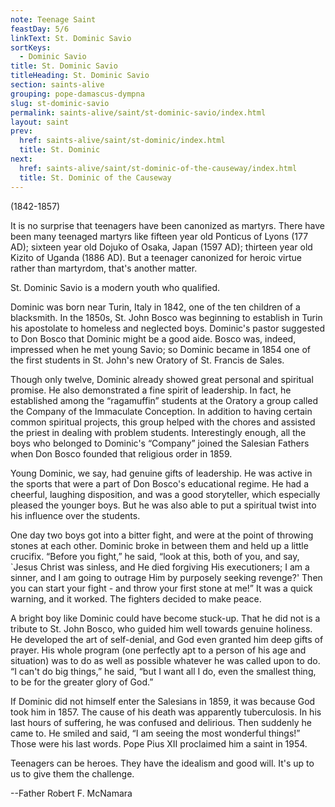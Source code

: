 ```yaml
---
note: Teenage Saint
feastDay: 5/6
linkText: St. Dominic Savio
sortKeys:
  - Dominic Savio
title: St. Dominic Savio
titleHeading: St. Dominic Savio
section: saints-alive
grouping: pope-damascus-dympna
slug: st-dominic-savio
permalink: saints-alive/saint/st-dominic-savio/index.html
layout: saint
prev:
  href: saints-alive/saint/st-dominic/index.html
  title: St. Dominic
next:
  href: saints-alive/saint/st-dominic-of-the-causeway/index.html
  title: St. Dominic of the Causeway
---
```

(1842-1857)

It is no surprise that teenagers have been canonized as martyrs. There have been many teenaged martyrs like fifteen year old Ponticus of Lyons (177 AD); sixteen year old Dojuko of Osaka, Japan (1597 AD); thirteen year old Kizito of Uganda (1886 AD). But a teenager canonized for heroic virtue rather than martyrdom, that's another matter.

St. Dominic Savio is a modern youth who qualified.

Dominic was born near Turin, Italy in 1842, one of the ten children of a blacksmith. In the 1850s, St. John Bosco was beginning to establish in Turin his apostolate to homeless and neglected boys. Dominic's pastor suggested to Don Bosco that Dominic might be a good aide. Bosco was, indeed, impressed when he met young Savio; so Dominic became in 1854 one of the first students in St. John's new Oratory of St. Francis de Sales.

Though only twelve, Dominic already showed great personal and spiritual promise. He also demonstrated a fine spirit of leadership. In fact, he established among the “ragamuffin” students at the Oratory a group called the Company of the Immaculate Conception. In addition to having certain common spiritual projects, this group helped with the chores and assisted the priest in dealing with problem students. Interestingly enough, all the boys who belonged to Dominic's “Company” joined the Salesian Fathers when Don Bosco founded that religious order in 1859.

Young Dominic, we say, had genuine gifts of leadership. He was active in the sports that were a part of Don Bosco's educational regime. He had a cheerful, laughing disposition, and was a good storyteller, which especially pleased the younger boys. But he was also able to put a spiritual twist into his influence over the students.

One day two boys got into a bitter fight, and were at the point of throwing stones at each other. Dominic broke in between them and held up a little crucifix. “Before you fight,” he said, “look at this, both of you, and say, \`Jesus Christ was sinless, and He died forgiving His executioners; I am a sinner, and I am going to outrage Him by purposely seeking revenge?' Then you can start your fight - and throw your first stone at me!” It was a quick warning, and it worked. The fighters decided to make peace.

A bright boy like Dominic could have become stuck-up. That he did not is a tribute to St. John Bosco, who guided him well towards genuine holiness. He developed the art of self-denial, and God even granted him deep gifts of prayer. His whole program (one perfectly apt to a person of his age and situation) was to do as well as possible whatever he was called upon to do. “I can't do big things,” he said, “but I want all I do, even the smallest thing, to be for the greater glory of God.”

If Dominic did not himself enter the Salesians in 1859, it was because God took him in 1857. The cause of his death was apparently tuberculosis. In his last hours of suffering, he was confused and delirious. Then suddenly he came to. He smiled and said, “I am seeing the most wonderful things!” Those were his last words. Pope Pius XII proclaimed him a saint in 1954.

Teenagers can be heroes. They have the idealism and good will. It's up to us to give them the challenge.

\--Father Robert F. McNamara